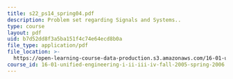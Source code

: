 ```yaml
---
title: s22_ps14_spring04.pdf
description: Problem set regarding Signals and Systems..
type: course
layout: pdf
uid: b7d52dd8f3a5ba151f4c74e64ecd8b0a
file_type: application/pdf
file_location: >-
  https://open-learning-course-data-production.s3.amazonaws.com/16-01-unified-engineering-i-ii-iii-iv-fall-2005-spring-2006/b7d52dd8f3a5ba151f4c74e64ecd8b0a_s22_ps14_spring04.pdf
course_id: 16-01-unified-engineering-i-ii-iii-iv-fall-2005-spring-2006
---
```

